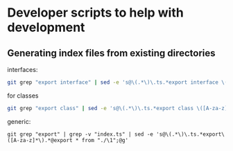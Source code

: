 # Developer scripts to help with development

## Generating index files from existing directories

interfaces:

```sh
git grep "export interface" | sed -e 's@\(.*\)\.ts.*export interface \([A-za-z]*\).*@export * from "./\1";@g'
```

for classes

```sh
git grep "export class" | sed -e 's@\(.*\)\.ts.*export class \([A-za-z]*\).*@export * from "./\1";@g'
```

generic:

```
git grep "export" | grep -v "index.ts" | sed -e 's@\(.*\)\.ts.*export\([A-za-z]*\).*@export * from "./\1";@g'
```